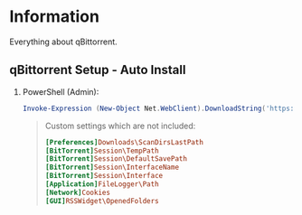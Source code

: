 # Information

Everything about qBittorrent.

## qBittorrent Setup - Auto Install

1. PowerShell (Admin):

   ```powershell
   Invoke-Expression (New-Object Net.WebClient).DownloadString('https://raw.githubusercontent.com/ByKsTv/Everything/main/Windows/qBittorrent/Download.ps1')

   ```

   > Custom settings which are not included:
   >
   > ```ini
   > [Preferences]Downloads\ScanDirsLastPath
   > [BitTorrent]Session\TempPath
   > [BitTorrent]Session\DefaultSavePath
   > [BitTorrent]Session\InterfaceName
   > [BitTorrent]Session\Interface
   > [Application]FileLogger\Path
   > [Network]Cookies
   > [GUI]RSSWidget\OpenedFolders
   > ```
